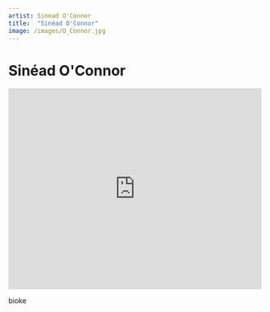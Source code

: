 ```yaml
---
artist: Sinéad O'Connor
title:  "Sinéad O'Connor"
image: /images/O_Connor.jpg
---
```


# Sinéad O'Connor

<iframe width="100%" height="400" src="https://www.youtube.com/embed/SJwb_KXWsbk" frameborder="0" allowfullscreen></iframe>

bioke

